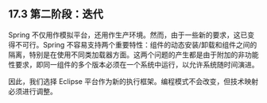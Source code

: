 ## 17.3 第二阶段：迭代
Spring 不仅用作模拟平台，还用作生产环境。然而，由于一些新的要求，这已变得不可行。Spring 不容易支持两个重要特性：组件的动态安装/卸载和组件之间的隔离，特别是在使用不同类加载器方面。这两个问题的产生都是由于附加的非功能性要求，即同一组件的多个版本必须在一个系统中运行，以允许系统随时间演进。

因此，我们选择 Eclipse 平台作为新的执行框架。编程模式不会改变，但技术映射必须进行调整。
